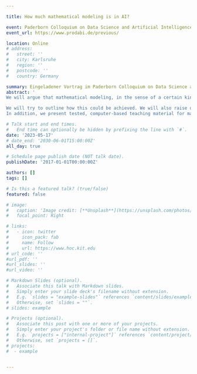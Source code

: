 ```yaml
---

title: How much mathematical modeling is in AI? 

event: Paderborn Colloquium on Data Science and Artificial Intelligence in School 
event_url: https://www.prodabi.de/previous/

location: Online
# address:
#   street: ''
#   city: Karlsruhe
#   region: ''
#   postcode: ''
#   country: Germany

summary: Eingeladener Vortrag im Paderborn Colloquium on Data Science and Artificial Intelligence in School (mit Martin Frank)
abstract: '
We will argue that mathematical modeling, in the sense of a certain kind of mathematical thinking in an interdisciplinary context, is becoming ever more important in the age of digitalization, the data deluge, and AI. It should therefore play a key role in education. 

We will try to outline how this could be achieved. We will also raise questions: How mechanical does mathematics education have to be? How much room is there for creativity? How to balance disciplinarity and interdisciplinarity? How to create awareness of the key role of mathematical modeling?
In addition, we present tested, computer-based teaching material for mathematical modeling projects with high-school students. The material was developed within the CAMMP project (www.cammp.online) and focuses on the problem-oriented development of the mathematical foundations of AI methods. We try to show that it is indeed possible to embed AI into mathematics education in a meaningful way.'

# Talk start and end times.
#   End time can optionally be hidden by prefixing the line with `#`.
date: '2023-05-17'
# date_end: '2030-06-01T15:00:00Z'
all_day: true

# Schedule page publish date (NOT talk date).
publishDate: '2017-01-01T00:00:00Z'

authors: []
tags: []

# Is this a featured talk? (true/false)
featured: false

# image:
#   caption: 'Image credit: [**Unsplash**](https://unsplash.com/photos/bzdhc5b3Bxs)'
#   focal_point: Right

# links:
#   - icon: twitter
#     icon_pack: fab
#     name: Follow
#     url: https://www.hoc.kit.edu
# url_code: ''
#url_pdf: ''
#url_slides: ''
#url_video: ''

# Markdown Slides (optional).
#   Associate this talk with Markdown slides.
#   Simply enter your slide deck's filename without extension.
#   E.g. `slides = "example-slides"` references `content/slides/example-slides.md`.
#   Otherwise, set `slides = ""`.
# slides: example

# Projects (optional).
#   Associate this post with one or more of your projects.
#   Simply enter your project's folder or file name without extension.
#   E.g. `projects = ["internal-project"]` references `content/project/deep-learning/index.md`.
#   Otherwise, set `projects = []`.
# projects:
#  - example


---
```


<!-- {{% callout note %}}
Click on the **Slides** button above to view the built-in slides feature.
{{% /callout %}}

Slides can be added in a few ways:

- **Create** slides using Wowchemy's [_Slides_](https://wowchemy.com/docs/managing-content/#create-slides) feature and link using `slides` parameter in the front matter of the talk file
- **Upload** an existing slide deck to `static/` and link using `url_slides` parameter in the front matter of the talk file
- **Embed** your slides (e.g. Google Slides) or presentation video on this page using [shortcodes](https://wowchemy.com/docs/writing-markdown-latex/).

Further event details, including [page elements](https://wowchemy.com/docs/writing-markdown-latex/) such as image galleries, can be added to the body of this page.
 -->